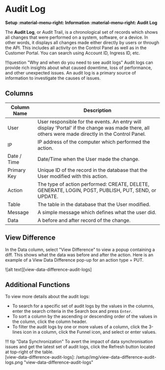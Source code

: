 # Audit Log
**Setup :material-menu-right: Information :material-menu-right: Audit Log**

The **Audit Log**, or Audit Trail, is a chronological set of records which shows all changes that were performed on a system, software, or a device. In other words, it displays all changes made either directly by users or through the API. This includes all activity on the Control Panel as well as in the Customer Portal. You can search using Account ID, Ingress ID, etc.

!!!question "Why and when do you need to see audit logs" 
    Audit logs can provide rich insights about what caused downtime, loss of performance, and other unexpected issues. An audit log is a primary source of information to investigate the causes of issues.

## Columns

| Column Name | Description                                    |
|-------------|------------------------------------------------|
| User        | User responsible for the events. An entry will display 'Portal' if the change was made there, all others were made directly in the Control Panel. |
| IP          | IP address of the computer which performed the action. |
| Date / Time | Date/Time when the User made the change.         |
| Primary Key | Unique ID of the record in the database that the User modified with this action.       |
| Action      | The type of action performed: CREATE, DELETE, GENERATE, LOGIN, POST, PUBLISH, PUT, SEND, or UPDATE.                   |
| Table       | The table in the database that the User modified.              |
| Message     | A simple message which defines what the user did.              |
| Data        | A before and after record of the change.                        |

## View Difference
In the Data column, select "View Difference" to view a popup containing a diff. This shows what the data was before and after the action. Here is an example of a View Data Difference pop-up for an action type = PUT.
  
   ![alt text][view-data-difference-audit-logs]
    

## Additional Functions
To view more details about the audit logs:

* To search for a specific set of audit logs by the values in the columns, enter the search criteria in the Search box and press `Enter`.
* To sort a column by the ascending or descending order of the values in the column, click the column header.
* To filter the audit logs by one or more values of a column, click the 3-lines icon in a column, click the Funnel icon, and select or enter values.

!!! tip "Data Synchronization"
    To avert the impact of data synchronisation issues and get the latest set of audit logs, click the Refresh button located at top-right of the table.    
 [view-data-difference-audit-logs]: /setup/img/view-data-difference-audit-logs.png "view-data-difference-audit-logs"
